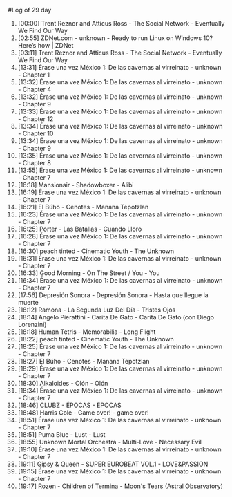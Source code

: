 #Log of 29 day

1. [00:00] Trent Reznor and Atticus Ross - The Social Network - Eventually We Find Our Way
1. [02:55] ZDNet.com - unknown - Ready to run Linux on Windows 10? Here’s how | ZDNet
1. [03:11] Trent Reznor and Atticus Ross - The Social Network - Eventually We Find Our Way
1. [13:31] Érase una vez México 1: De las cavernas al virreinato - unknown - Chapter 1
1. [13:32] Érase una vez México 1: De las cavernas al virreinato - unknown - Chapter 4
1. [13:32] Érase una vez México 1: De las cavernas al virreinato - unknown - Chapter 9
1. [13:33] Érase una vez México 1: De las cavernas al virreinato - unknown - Chapter 12
1. [13:34] Érase una vez México 1: De las cavernas al virreinato - unknown - Chapter 10
1. [13:34] Érase una vez México 1: De las cavernas al virreinato - unknown - Chapter 9
1. [13:35] Érase una vez México 1: De las cavernas al virreinato - unknown - Chapter 8
1. [13:55] Érase una vez México 1: De las cavernas al virreinato - unknown - Chapter 7
1. [16:18] Mansionair - Shadowboxer - Alibi
1. [16:19] Érase una vez México 1: De las cavernas al virreinato - unknown - Chapter 7
1. [16:21] El Búho - Cenotes - Manana Tepotzlan
1. [16:23] Érase una vez México 1: De las cavernas al virreinato - unknown - Chapter 7
1. [16:25] Porter - Las Batallas - Cuando Lloro
1. [16:28] Érase una vez México 1: De las cavernas al virreinato - unknown - Chapter 7
1. [16:30] peach tinted - Cinematic Youth - The Unknown
1. [16:31] Érase una vez México 1: De las cavernas al virreinato - unknown - Chapter 7
1. [16:33] Good Morning - On The Street / You - You
1. [16:34] Érase una vez México 1: De las cavernas al virreinato - unknown - Chapter 7
1. [17:56] Depresión Sonora - Depresión Sonora - Hasta que llegue la muerte
1. [18:12] Ramona - La Segunda Luz Del Día - Tristes Ojos
1. [18:14] Angelo Pierattini - Carita De Gato - Carita De Gato (con Diego Lorenzini)
1. [18:18] Human Tetris - Memorabilia - Long Flight
1. [18:22] peach tinted - Cinematic Youth - The Unknown
1. [18:25] Érase una vez México 1: De las cavernas al virreinato - unknown - Chapter 7
1. [18:27] El Búho - Cenotes - Manana Tepotzlan
1. [18:29] Érase una vez México 1: De las cavernas al virreinato - unknown - Chapter 7
1. [18:30] Alkaloides - Olón - Olón
1. [18:34] Érase una vez México 1: De las cavernas al virreinato - unknown - Chapter 7
1. [18:46] CLUBZ - ÉPOCAS - ÉPOCAS
1. [18:48] Harris Cole - Game over! - game over!
1. [18:51] Érase una vez México 1: De las cavernas al virreinato - unknown - Chapter 7
1. [18:51] Puma Blue - Lust - Lust
1. [18:55] Unknown Mortal Orchestra - Multi-Love - Necessary Evil
1. [19:10] Érase una vez México 1: De las cavernas al virreinato - unknown - Chapter 7
1. [19:11] Gipsy & Queen - SUPER EUROBEAT VOL.1 - LOVE&PASSION
1. [19:15] Érase una vez México 1: De las cavernas al virreinato - unknown - Chapter 7
1. [19:17] Rozen - Children of Termina - Moon's Tears (Astral Observatory)
